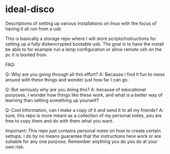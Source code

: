 # ideal-disco
Descriptions of setting up various installations on linux with the focus of having it all run from a usb

This is basically a storage repo where I will store scripts/instructions for setting up a fully diskencrypted bootable usb.
The goal is to have the install be able to for example run a lamp configuration or allow remote ssh on the pc it is booted from.

FAQ:

Q: Why are you going through all this effort?
A: Because I find it fun to mess around with these things and wonder just how far I can go.

Q: But seriously why are you doing this?
A: because of educational purposes, I wonder how things like these work, and what is a better way of learning than setting something up yourself?

Q: Cool Information, can I make a copy of it and send it to all my friends?
A: sure, this repo is more meant as a collection of my personal notes, you are free to copy them and do with them what you want.

Important: This repo just contains personal notes on how to create certain settups. I do by no means guarantee that the instructions here work or are suitable for any one purpose. Remember anything you do you do at your own risk.
